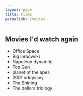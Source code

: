```yaml
---
layout: page
title: Films
permalink: /movies
---
```


## Movies I'd watch again
* Office Space
* Big Lebowski
* Napoleon dynamite
* Top Gun
* planet of the apes
* 2001 oddyssey
* The Shining
* The dollars triology